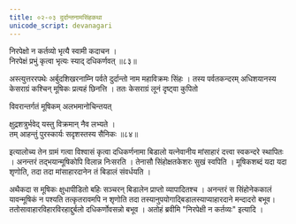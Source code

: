 ```yaml
---
title: ०२-०३ दुर्दान्तनामसिंहकथा
unicode_script: devanagari
---
```


निरपेक्षो न कर्तव्यो भृत्यै स्वामी कदाचन ।  
निरपेक्षं प्रभुं कृत्वा भृत्यः स्याद् दधिकर्णवत् ॥८३॥

अस्त्युत्तररपथेः अर्बुदशिखरनाम्नि पर्वते दुर्दान्तो नाम महाविक्रमः सिंहः । तस्य पर्वतकन्दरम् अधिशयानस्य केसराग्रं कश्चिन् मूषिकः प्रत्यहं छिनत्ति । ततः केसराग्रं लूनं दृष्ट्वा कुपितो

विवरान्तर्गतं मूषिकम् अलभमानोचिन्तयत्

क्षुद्रशत्रुर्भवेद् यस्तु विक्रमान् नैव लभ्यते ।  
तम् आहन्तुं पुरस्कार्यः सदृशस्तस्य सैनिकः ॥८४॥

इत्यालोच्य तेन ग्रामं गत्वा विश्वासं कृत्वा दधिकर्णनामा बिडालो यत्नेवानीय मांसाहारं दत्त्वा स्वकन्दरे स्थापितः । अनन्तरं तद्भयान्मूषिकोपि विलान्न निःसरति । तेनासौ सिंहोक्षतकेशरः सुखं स्वपिति । मूषिकशब्दं यदा यदा शृणोति, तदा तदा मांसाहारदानेन तं बिडालं संवर्धयति ।  

अथैकदा स मूषिकः क्षुधापीडितो बहिः सञ्चरन् बिडालेन प्राप्तो व्यापादितश्च । अनन्तरं स सिंहोनेककालं यावन्मूषिकं न पश्यति तत्कृतरावमपि न शृणोति तदा तस्यानुपयोगाद्बिडालस्याप्याहारदाने मन्दादरो बभूव।  
ततोसावाहारविहारविरहाद्दुर्बलो दधिकर्णोवसन्नो बभूव । अतोहं ब्रवीमि "निरपेक्षी न कर्तव्यः" इत्यादि ।  
 
